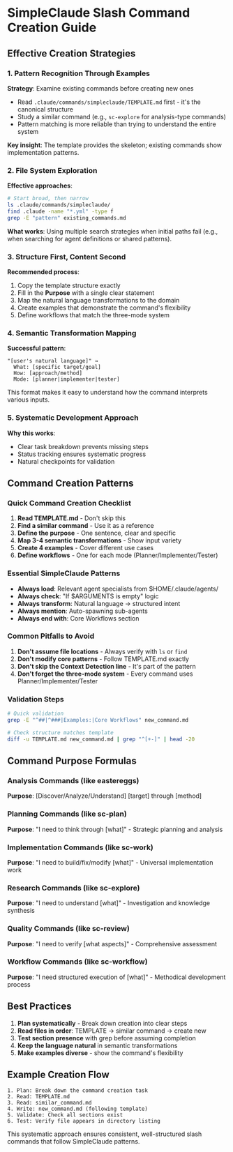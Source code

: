 # SimpleClaude Slash Command Creation Guide

## Effective Creation Strategies

### 1. Pattern Recognition Through Examples

**Strategy**: Examine existing commands before creating new ones

- Read `.claude/commands/simpleclaude/TEMPLATE.md` first - it's the canonical structure
- Study a similar command (e.g., `sc-explore` for analysis-type commands)
- Pattern matching is more reliable than trying to understand the entire system

**Key insight**: The template provides the skeleton; existing commands show implementation patterns.

### 2. File System Exploration

**Effective approaches**:

```bash
# Start broad, then narrow
ls .claude/commands/simpleclaude/
find .claude -name "*.yml" -type f
grep -E "pattern" existing_commands.md
```

**What works**: Using multiple search strategies when initial paths fail (e.g., when searching for agent definitions or shared patterns).

### 3. Structure First, Content Second

**Recommended process**:

1. Copy the template structure exactly
2. Fill in the **Purpose** with a single clear statement
3. Map the natural language transformations to the domain
4. Create examples that demonstrate the command's flexibility
5. Define workflows that match the three-mode system

### 4. Semantic Transformation Mapping

**Successful pattern**:

```
"[user's natural language]" →
  What: [specific target/goal]
  How: [approach/method]
  Mode: [planner|implementer|tester]
```

This format makes it easy to understand how the command interprets various inputs.

### 5. Systematic Development Approach

**Why this works**:

- Clear task breakdown prevents missing steps
- Status tracking ensures systematic progress
- Natural checkpoints for validation

## Command Creation Patterns

### Quick Command Creation Checklist

1. **Read TEMPLATE.md** - Don't skip this
2. **Find a similar command** - Use it as a reference
3. **Define the purpose** - One sentence, clear and specific
4. **Map 3-4 semantic transformations** - Show input variety
5. **Create 4 examples** - Cover different use cases
6. **Define workflows** - One for each mode (Planner/Implementer/Tester)

### Essential SimpleClaude Patterns

- **Always load**: Relevant agent specialists from $HOME/.claude/agents/
- **Always check**: "If $ARGUMENTS is empty" logic
- **Always transform**: Natural language → structured intent
- **Always mention**: Auto-spawning sub-agents
- **Always end with**: Core Workflows section

### Common Pitfalls to Avoid

1. **Don't assume file locations** - Always verify with `ls` or `find`
2. **Don't modify core patterns** - Follow TEMPLATE.md exactly
3. **Don't skip the Context Detection line** - It's part of the pattern
4. **Don't forget the three-mode system** - Every command uses Planner/Implementer/Tester

### Validation Steps

```bash
# Quick validation
grep -E "^##|^###|Examples:|Core Workflows" new_command.md

# Check structure matches template
diff -u TEMPLATE.md new_command.md | grep "^[+-]" | head -20
```

## Command Purpose Formulas

### Analysis Commands (like eastereggs)

**Purpose**: [Discover/Analyze/Understand] [target] through [method]

### Planning Commands (like sc-plan)

**Purpose**: "I need to think through [what]" - Strategic planning and analysis

### Implementation Commands (like sc-work)

**Purpose**: "I need to build/fix/modify [what]" - Universal implementation work

### Research Commands (like sc-explore)

**Purpose**: "I need to understand [what]" - Investigation and knowledge synthesis

### Quality Commands (like sc-review)

**Purpose**: "I need to verify [what aspects]" - Comprehensive assessment

### Workflow Commands (like sc-workflow)

**Purpose**: "I need structured execution of [what]" - Methodical development process

## Best Practices

1. **Plan systematically** - Break down creation into clear steps
2. **Read files in order**: TEMPLATE → similar command → create new
3. **Test section presence** with grep before assuming completion
4. **Keep the language natural** in semantic transformations
5. **Make examples diverse** - show the command's flexibility

## Example Creation Flow

```
1. Plan: Break down the command creation task
2. Read: TEMPLATE.md
3. Read: similar_command.md
4. Write: new_command.md (following template)
5. Validate: Check all sections exist
6. Test: Verify file appears in directory listing
```

This systematic approach ensures consistent, well-structured slash commands that follow SimpleClaude patterns.
